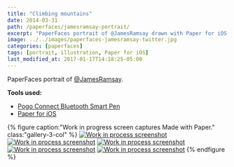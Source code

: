 ```yaml
---
title: "Climbing mountains"
date: 2014-03-31
path: /paperfaces/jamesramsay-portrait/
excerpt: "PaperFaces portrait of @JamesRamsay drawn with Paper for iOS on an iPad."
image: ../../images/paperfaces-jamesramsay-twitter.jpg
categories: [paperfaces]
tags: [portrait, illustration, Paper for iOS]
last_modified_at: 2017-01-17T14:18:25-05:00
---
```


PaperFaces portrait of [@JamesRamsay](https://twitter.com/JamesRamsay).

**Tools used:**

- [Pogo Connect Bluetooth Smart Pen](https://www.amazon.com/gp/product/B009K448L4/ref=as_li_ss_tl?ie=UTF8&camp=1789&creative=390957&creativeASIN=B009K448L4&linkCode=as2&tag=mademist-20)
- [Paper for iOS](https://paper.bywetransfer.com/)

{% figure caption:"Work in progress screen captures Made with Paper." class:"gallery-3-col" %}
[![Work in process screenshot](../../images/paperfaces-jamesramsay-process-1-600.jpg)](../../images/paperfaces-jamesramsay-process-1-lg.jpg)
[![Work in process screenshot](../../images/paperfaces-jamesramsay-process-2-600.jpg)](../../images/paperfaces-jamesramsay-process-2-lg.jpg)
[![Work in process screenshot](../../images/paperfaces-jamesramsay-process-3-600.jpg)](../../images/paperfaces-jamesramsay-process-3-lg.jpg)
[![Work in process screenshot](../../images/paperfaces-jamesramsay-process-4-600.jpg)](../../images/paperfaces-jamesramsay-process-4-lg.jpg)
[![Work in process screenshot](../../images/paperfaces-jamesramsay-process-5-600.jpg)](../../images/paperfaces-jamesramsay-process-5-lg.jpg)
{% endfigure %}

